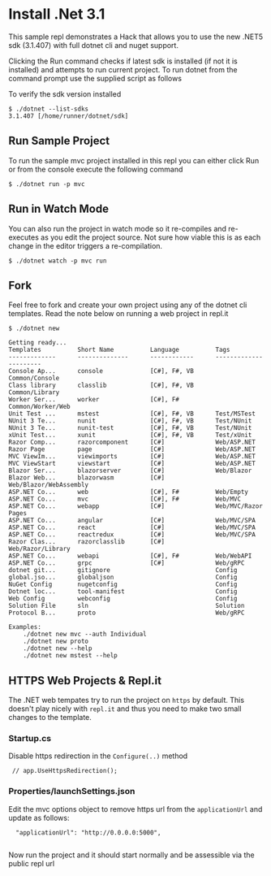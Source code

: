 # Install .Net 3.1
This sample repl demonstrates a Hack that allows you to use the new .NET5 sdk (3.1.407) with full dotnet cli and nuget support.

Clicking the Run command checks if latest sdk is installed (if not it is installed) and attempts to run current project. To run dotnet from the command prompt use the supplied script as follows

To verify the sdk version installed
```
$ ./dotnet --list-sdks
3.1.407 [/home/runner/dotnet/sdk]
```

## Run Sample Project
To run the sample mvc project installed in this repl you can either click Run or from the console execute the following command
```
$ ./dotnet run -p mvc
```

## Run in Watch Mode
You can also run the project in watch mode so it re-compiles and re-executes as you edit the project source. Not sure how viable this is as each change in the editor triggers a re-compilation.
```
$ ./dotnet watch -p mvc run
```


## Fork
Feel free to fork and create your own project using any of the dotnet cli templates. Read the note below on running a web project in repl.it
```
$ ./dotnet new

Getting ready...
Templates          Short Name          Language          Tags                  
-------------      --------------      ------------      ----------------------
Console Ap...      console             [C#], F#, VB      Common/Console        
Class library      classlib            [C#], F#, VB      Common/Library        
Worker Ser...      worker              [C#], F#          Common/Worker/Web     
Unit Test ...      mstest              [C#], F#, VB      Test/MSTest           
NUnit 3 Te...      nunit               [C#], F#, VB      Test/NUnit            
NUnit 3 Te...      nunit-test          [C#], F#, VB      Test/NUnit            
xUnit Test...      xunit               [C#], F#, VB      Test/xUnit            
Razor Comp...      razorcomponent      [C#]              Web/ASP.NET           
Razor Page         page                [C#]              Web/ASP.NET           
MVC ViewIm...      viewimports         [C#]              Web/ASP.NET           
MVC ViewStart      viewstart           [C#]              Web/ASP.NET           
Blazor Ser...      blazorserver        [C#]              Web/Blazor            
Blazor Web...      blazorwasm          [C#]              Web/Blazor/WebAssembly
ASP.NET Co...      web                 [C#], F#          Web/Empty             
ASP.NET Co...      mvc                 [C#], F#          Web/MVC               
ASP.NET Co...      webapp              [C#]              Web/MVC/Razor Pages   
ASP.NET Co...      angular             [C#]              Web/MVC/SPA           
ASP.NET Co...      react               [C#]              Web/MVC/SPA           
ASP.NET Co...      reactredux          [C#]              Web/MVC/SPA           
Razor Clas...      razorclasslib       [C#]              Web/Razor/Library     
ASP.NET Co...      webapi              [C#], F#          Web/WebAPI            
ASP.NET Co...      grpc                [C#]              Web/gRPC              
dotnet git...      gitignore                             Config                
global.jso...      globaljson                            Config                
NuGet Config       nugetconfig                           Config                
Dotnet loc...      tool-manifest                         Config                
Web Config         webconfig                             Config                
Solution File      sln                                   Solution              
Protocol B...      proto                                 Web/gRPC              

Examples:
    ./dotnet new mvc --auth Individual
    ./dotnet new proto
    ./dotnet new --help
    ./dotnet new mstest --help
```

## HTTPS Web Projects & Repl.it
The .NET web tempates try to run the project on ```https``` by default. This doesn't play nicely with ```repl.it``` and thus you need to make two small changes to the template.

### Startup.cs
Disable https redirection in the ```Configure(..)``` method
```
 // app.UseHttpsRedirection();
```

### Properties/launchSettings.json
Edit the mvc options object to remove https url from the ```applicationUrl``` and update as follows:
```
  "applicationUrl": "http://0.0.0.0:5000",
      
```

Now run the project and it should start normally and be assessible via the public repl url 